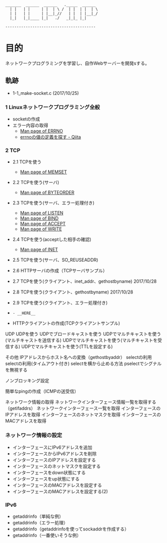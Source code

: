 
    _______  ______  ______   ._____  ______  
      | |   | |     | |  | \ /  | |  | |  | \ 
      | |   | |     | |__|_//   | |  | |__|_/ 
      |_|   |_|____ |_|   ./   _|_|_ |_|      
                                             
    ----------------------------------------

# 目的
ネットワークプログラミングを学習し、自作Webサーバーを開発sする。

## 軌跡

 - 1-1_make-socket.c (2017/10/25)

### 1 Linuxネットワークプログラミング全般

 - socketの作成
 - エラー内容の取得
    - [Man page of ERRNO](https://linuxjm.osdn.jp/html/LDP_man-pages/man3/errno.3.html)
    - [errnoの値の定義を探す - Qiita](https://qiita.com/h2suzuki/items/0cc924cdd9d5c6d47448)
   
### 2 TCP
 - 2.1 TCPを使う
    - [Man page of MEMSET](https://linuxjm.osdn.jp/html/LDP_man-pages/man3/memset.3.html) 
 - 2.2 TCPを使う(サーバ)
    - [Man page of BYTEORDER](https://linuxjm.osdn.jp/html/LDP_man-pages/man3/byteorder.3.html)
 - 2.3 TCPを使う(サーバ、エラー処理付き)
    - [Man page of LISTEN](https://linuxjm.osdn.jp/html/LDP_man-pages/man2/listen.2.html)
    - [Man page of BIND](https://linuxjm.osdn.jp/html/LDP_man-pages/man2/bind.2.html)
    - [Man page of ACCEPT](https://linuxjm.osdn.jp/html/LDP_man-pages/man2/accept.2.html)
    - [Man page of WRITE](https://linuxjm.osdn.jp/html/LDP_man-pages/man2/write.2.html)
 - 2.4 TCPを使う(acceptした相手の確認)
    - [Man page of INET](https://linuxjm.osdn.jp/html/LDP_man-pages/man3/inet_aton.3.html)

 - 2.5 TCPを使う(サーバ、SO_REUSEADDR)
 - 2.6 HTTPサーバの作成（TCPサーバサンプル）
 - 2.7 TCPを使う(クライアント、inet_addr、gethostbyname) 2017/10/28
 - 2.8 TCPを使う(クライアント、gethostbyname) 2017/10/28
 - 2.9 TCPを使う(クライアント、エラー処理付き)
 -     - __HERE__
 - HTTPクライアントの作成(TCPクライアントサンプル)

UDP
UDPを使う
UDPでブロードキャストを使う
UDPでマルチキャストを使う(マルチキャストを送信する)
UDPでマルチキャストを使う(マルチキャストを受信する)
UDPでマルチキャストを使う(TTLを設定する)

その他
IPアドレスからホスト名への変換（gethostbyaddr）
selectの利用
selectの利用(タイムアウト付き)
selectを横から止める方法
pselectでシグナルを無視する

ノンブロッキング設定

簡単なpingの作成（ICMPの送受信）

ネットワーク情報の取得
ネットワークインターフェース情報一覧を取得する（getifaddrs）
ネットワークインターフェース一覧を取得
インターフェースのIPアドレスを取得
インターフェースのネットマスクを取得
インターフェースのMACアドレスを取得

### ネットワーク情報の設定
 - インターフェースにIPv6アドレスを追加
 - インターフェースからIPv6アドレスを削除
 - インターフェースのIPアドレスを設定する
 - インターフェースのネットマスクを設定する
 - インターフェースをdown状態にする
 - インターフェースをup状態にする
 - インターフェースのMACアドレスを設定する
 - インターフェースのMACアドレスを設定する(2)

### IPv6
 - getaddrinfo（単純な例）
 - getaddrinfo（エラー処理）
 - getaddrinfo（getaddrinfoを使ってsockaddrを作成する）
 - getaddrinfo（一番使いそうな例）